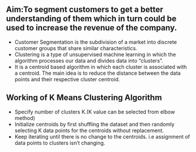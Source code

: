 ## Aim:To segment customers to get a better understanding of them which in turn could be used to increase the revenue of the company.

* Customer Segmentation is the subdivision of a market into discrete customer groups that share similar characteristics.
* Clustering is a type of unsupervised machine learning in which the algorithm processes our data and divides data into “clusters”. 
* It is a centroid based algorithm in which each cluster is associated with a centroid. The main idea is to reduce the distance between the data points and     their respective cluster centroid.
## Working of K Means Clustering Algorithm
* Specify number of clusters K.(K value can be selected from elbow method)
* Initialize centroids by first shuffling the dataset and then randomly selecting K data points for the centroids without replacement.
* Keep iterating until there is no change to the centroids. i.e assignment of data points to clusters isn’t changing.




